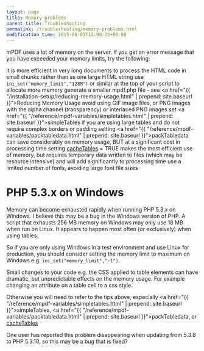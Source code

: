 ```yaml
---
layout: page
title: Memory problems
parent_title: Troubleshooting
permalink: /troubleshooting/memory-problems.html
modification_time: 2015-08-05T12:00:35+00:00
---
```


mPDF uses a lot of memory on the server. If you get an error message that you have 
exceeded your memory limits, try the following:

it is more efficient in very long documents to process the HTML code in small chunks rather than as one large HTML string
use `ini_set("memory_limit","128M")` or similar at the top of your script to allocate more memory
generate a smaller <span class="filename">mpdf.php</span> file - 
see <a href="{{ "/installation-setup/reducing-memory-usage.html" | prepend: site.baseurl }}">Reducing Memory Usage</a>
avoid using GIF image files, or PNG images with the alpha channel (transparency) or interlaced PNG images
set <a href="{{ "/reference/mpdf-variables/simpletables.html" | prepend: site.baseurl }}">simpleTables</a> if you are 
using large tables and do not require complex borders or padding setting 
<a href="{{ "/reference/mpdf-variables/packtabledata.html" | prepend: site.baseurl }}">packTabledata</a> can save 
considerably on memory usage, BUT at a significant cost in processing time 
setting <a href="index8ff2.html?tid=473">cacheTables</a> = <span class="smallblock">TRUE</span> makes the most efficient 
use of memory, but requires temporary data written to files (which may be resource intensive) and will add significantly to processing time
use a limited number of fonts, avoiding large font file sizes

# PHP 5.3.x on Windows

Memory can become exhausted rapidly when running PHP 5.3.x on Windows. I believe this may be a bug in the Windows 
version of PHP. A script that exhausts 256 MB memory on Windows may only use 18 MB when run on Linux. It appears 
to happen most often (or exclusively) when using tables.

So if you are only using Windows in a test environment and use Linux for production, you should consider setting 
the memory limit to maximum on Windows e.g. `ini_set("memory_limit","-1")`.

Small changes to your code e.g. the CSS applied to table elements can have dramatic, but unpredictable effects on
the memory usage. For example changing an attribute on a table cell to a css style.

Otherwise you will need to refer to the tips above, especially 
<a href="{{ "/reference/mpdf-variables/simpletables.html" | prepend: site.baseurl }}">simpleTables</a>, 
<a href="{{ "/reference/mpdf-variables/packtabledata.html" | prepend: site.baseurl }}">packTabledata</a>, 
or <a href="index8ff2.html?tid=473">cacheTables</a>

One user has reported this problem disappearing when updating from 5.3.8 to PHP 5.3.10, so this may be a bug that is fixed?
